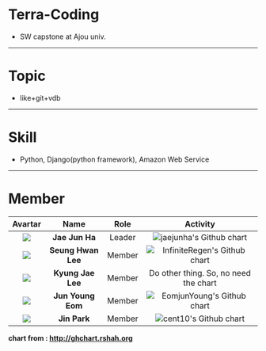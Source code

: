 # Terra-Coding
- SW capstone at Ajou univ.
---
# Topic
- like+git+vdb 
---
# Skill
- Python, Django(python framework), Amazon Web Service 
---
# Member
| Avartar | Name | Role | Activity |
|:--------:|:--------:|:--------:|:--------:|
| <img src="https://avatars1.githubusercontent.com/u/7951335?v=4&s=100"> | **Jae Jun Ha** | Leader | <img src="http://ghchart.rshah.org/jaejunha" alt="jaejunha's Github chart" /> |
| <img src="https://avatars3.githubusercontent.com/u/31802525?v=4&s=100"> | **Seung Hwan Lee** | Member | <img src="http://ghchart.rshah.org/InfiniteRegen" alt="InfiniteRegen's Github chart" /> |
| <img src="https://avatars0.githubusercontent.com/u/31810077?v=4&s=100"> | **Kyung Jae Lee** | Member | Do other thing. So, no need the chart |
| <img src="https://avatars2.githubusercontent.com/u/29747152?v=4&s=100"> | **Jun Young Eom** | Member | <img src="http://ghchart.rshah.org/EomjunYoung" alt="EomjunYoung's Github chart" /> |
| <img src="https://avatars0.githubusercontent.com/u/31956355?v=4&s=100"> | **Jin Park** | Member | <img src="http://ghchart.rshah.org/cent10" alt="cent10's Github chart" /> |

  **chart from : http://ghchart.rshah.org**
